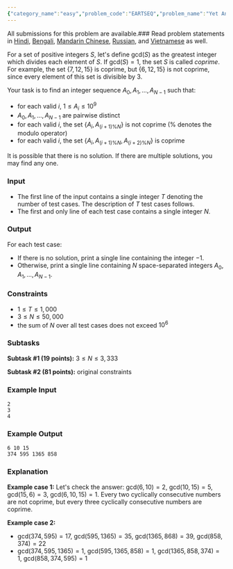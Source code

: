 ```yaml
---
{"category_name":"easy","problem_code":"EARTSEQ","problem_name":"Yet Another Problem About Sequences","languages_supported":{"0":"C","1":"CPP14","2":"JAVA","3":"PYTH","4":"PYTH 3.6","5":"PYPY","6":"CS2","7":"PAS fpc","8":"PAS gpc","9":"RUBY","10":"PHP","11":"GO","12":"NODEJS","13":"HASK","14":"rust","15":"SCALA","16":"swift","17":"D","18":"PERL","19":"FORT","20":"WSPC","21":"ADA","22":"CAML","23":"ICK","24":"BF","25":"ASM","26":"CLPS","27":"PRLG","28":"ICON","29":"SCM qobi","30":"PIKE","31":"ST","32":"NICE","33":"LUA","34":"BASH","35":"NEM","36":"LISP sbcl","37":"LISP clisp","38":"SCM guile","39":"JS","40":"ERL","41":"TCL","42":"kotlin","43":"PERL6","44":"TEXT","45":"SCM chicken","46":"PYP3","47":"CLOJ","48":"COB","49":"FS"},"max_timelimit":1,"source_sizelimit":50000,"problem_author":"eartemov","problem_tester":null,"date_added":"31-08-2015","tags":{"0":"constructive","1":"eartemov","2":"easy","3":"jan19","4":"number","5":"sieve","6":"taran_1407"},"editorial_url":"https://discuss.codechef.com/problems/EARTSEQ","time":{"view_start_date":1547458202,"submit_start_date":1547458202,"visible_start_date":1547458202,"end_date":1735669800},"is_direct_submittable":false,"layout":"problem"}
---
```

<span class="solution-visible-txt">All submissions for this problem are available.</span>### Read problem statements in [Hindi](http://www.codechef.com/download/translated/JAN19/hindi/EARTSEQ.pdf), [Bengali](http://www.codechef.com/download/translated/JAN19/bengali/EARTSEQ.pdf), [Mandarin Chinese](http://www.codechef.com/download/translated/JAN19/mandarin/EARTSEQ.pdf), [Russian](http://www.codechef.com/download/translated/JAN19/russian/EARTSEQ.pdf), and [Vietnamese](http://www.codechef.com/download/translated/JAN19/vietnamese/EARTSEQ.pdf) as well.

For a set of positive integers $S$, let's define $\mathrm{gcd}(S)$ as the greatest integer which divides each element of $S$. If $\mathrm{gcd}(S) = 1$, the set $S$ is called *coprime*. For example, the set $\{7, 12, 15\}$ is coprime, but $\{6, 12, 15\}$ is not coprime, since every element of this set is divisible by $3$.

Your task is to find an integer sequence $A_0, A_1, \ldots, A_{N-1}$ such that:
- for each valid $i$, $1 \le A_i \le 10^9$
- $A_0, A_1, \ldots, A_{N-1}$ are pairwise distinct
- for each valid $i$, the set $\{A_i, A_{(i+1)\%N}\}$ is not coprime ($\%$ denotes the modulo operator)
- for each valid $i$, the set $\{A_i, A_{(i+1)\%N}, A_{(i+2)\%N}\}$ is coprime

It is possible that there is no solution. If there are multiple solutions, you may find any one.

### Input
- The first line of the input contains a single integer $T$ denoting the number of test cases. The description of $T$ test cases follows.
- The first and only line of each test case contains a single integer $N$.

### Output
For each test case:
- If there is no solution, print a single line containing the integer $-1$.
- Otherwise, print a single line containing $N$ space-separated integers $A_0, A_1, \ldots, A_{N-1}$.

### Constraints
- $1 \le T \le 1,000$
- $3 \le N \le 50,000$
- the sum of $N$ over all test cases does not exceed $10^6$

### Subtasks
**Subtask #1 (19 points):** $3 \le N \le 3,333$

**Subtask #2 (81 points):** original constraints

### Example Input
```
2
3
4
```

### Example Output
```
6 10 15
374 595 1365 858
```

### Explanation
**Example case 1:** Let's check the answer: $\mathrm{gcd}(6, 10) = 2$, $\mathrm{gcd}(10, 15) = 5$, $\mathrm{gcd}(15, 6) = 3$, $\mathrm{gcd}(6, 10, 15) = 1$. Every two cyclically consecutive numbers are not coprime, but every three cyclically consecutive numbers are coprime.

**Example case 2:**
- $\mathrm{gcd}(374, 595) = 17$, $\mathrm{gcd}(595, 1365) = 35$, $\mathrm{gcd}(1365, 868) = 39$, $\mathrm{gcd}(858, 374) = 22$
- $\mathrm{gcd}(374, 595, 1365) = 1$, $\mathrm{gcd}(595, 1365, 858) = 1$, $\mathrm{gcd}(1365, 858, 374) = 1$, $\mathrm{gcd}(858, 374, 595) = 1$
